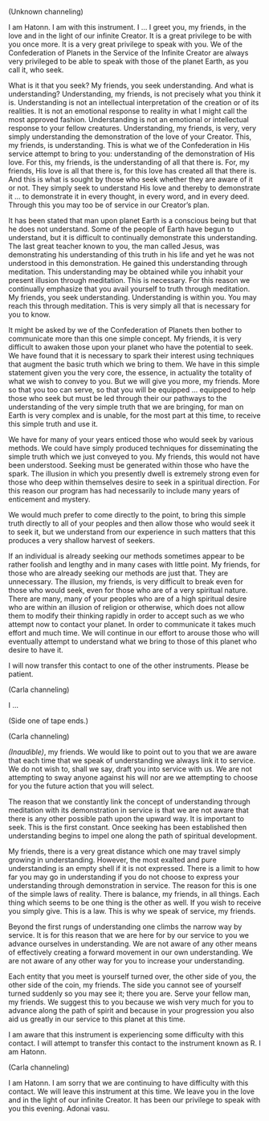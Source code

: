 <p class="channel-type">(Unknown channeling)</p>
<p>I am Hatonn. I am with this instrument. I … I greet you, my friends, in the love and in the light of our infinite Creator. It is a great privilege to be with you once more. It is a very great privilege to speak with you. We of the Confederation of Planets in the Service of the Infinite Creator are always very privileged to be able to speak with those of the planet Earth, as you call it, who seek.</p>
<p>What is it that you seek? My friends, you seek understanding. And what is understanding? Understanding, my friends, is not precisely what you think it is. Understanding is not an intellectual interpretation of the creation or of its realities. It is not an emotional response to reality in what I might call the most approved fashion. Understanding is not an emotional or intellectual response to your fellow creatures. Understanding, my friends, is very, very simply understanding the demonstration of the love of your Creator. This, my friends, is understanding. This is what we of the Confederation in His service attempt to bring to you: understanding of the demonstration of His love. For this, my friends, is the understanding of all that there is. For, my friends, His love is all that there is, for this love has created all that there is. And this is what is sought by those who seek whether they are aware of it or not. They simply seek to understand His love and thereby to demonstrate it … to demonstrate it in every thought, in every word, and in every deed. Through this you may too be of service in our Creator’s plan.</p>
<p>It has been stated that man upon planet Earth is a conscious being but that he does not understand. Some of the people of Earth have begun to understand, but it is difficult to continually demonstrate this understanding. The last great teacher known to you, the man called Jesus, was demonstrating his understanding of this truth in his life and yet he was not understood in this demonstration. He gained this understanding through meditation. This understanding may be obtained while you inhabit your present illusion through meditation. This is necessary. For this reason we continually emphasize that you avail yourself to truth through meditation. My friends, you seek understanding. Understanding is within you. You may reach this through meditation. This is very simply all that is necessary for you to know.</p>
<p>It might be asked by we of the Confederation of Planets then bother to communicate more than this one simple concept. My friends, it is very difficult to awaken those upon your planet who have the potential to seek. We have found that it is necessary to spark their interest using techniques that augment the basic truth which we bring to them. We have in this simple statement given you the very core, the essence, in actuality the totality of what we wish to convey to you. But we will give you more, my friends. More so that you too can serve, so that you will be equipped … equipped to help those who seek but must be led through their our pathways to the understanding of the very simple truth that we are bringing, for man on Earth is very complex and is unable, for the most part at this time, to receive this simple truth and use it.</p>
<p>We have for many of your years enticed those who would seek by various methods. We could have simply produced techniques for disseminating the simple truth which we just conveyed to you. My friends, this would not have been understood. Seeking must be generated within those who have the spark. The illusion in which you presently dwell is extremely strong even for those who deep within themselves desire to seek in a spiritual direction. For this reason our program has had necessarily to include many years of enticement and mystery.</p>
<p>We would much prefer to come directly to the point, to bring this simple truth directly to all of your peoples and then allow those who would seek it to seek it, but we understand from our experience in such matters that this produces a very shallow harvest of seekers.</p>
<p>If an individual is already seeking our methods sometimes appear to be rather foolish and lengthy and in many cases with little point. My friends, for those who are already seeking our methods are just that. They are unnecessary. The illusion, my friends, is very difficult to break even for those who would seek, even for those who are of a very spiritual nature. There are many, many of your peoples who are of a high spiritual desire who are within an illusion of religion or otherwise, which does not allow them to modify their thinking rapidly in order to accept such as we who attempt now to contact your planet. In order to communicate it takes much effort and much time. We will continue in our effort to arouse those who will eventually attempt to understand what we bring to those of this planet who desire to have it.</p>
<p>I will now transfer this contact to one of the other instruments. Please be patient.</p>
<p class="channel-type">(Carla channeling)</p>
<p>I …</p>
<p class="comment">(Side one of tape ends.)</p>
<p class="channel-type">(Carla channeling)</p>
<p><em>(Inaudible)</em>, my friends. We would like to point out to you that we are aware that each time that we speak of understanding we always link it to service. We do not wish to, shall we say, draft you into service with us. We are not attempting to sway anyone against his will nor are we attempting to choose for you the future action that you will select.</p>
<p>The reason that we constantly link the concept of understanding through meditation with its demonstration in service is that we are not aware that there is any other possible path upon the upward way. It is important to seek. This is the first constant. Once seeking has been established then understanding begins to impel one along the path of spiritual development.</p>
<p>My friends, there is a very great distance which one may travel simply growing in understanding. However, the most exalted and pure understanding is an empty shell if it is not expressed. There is a limit to how far you may go in understanding if you do not choose to express your understanding through demonstration in service. The reason for this is one of the simple laws of reality. There is balance, my friends, in all things. Each thing which seems to be one thing is the other as well. If you wish to receive you simply give. This is a law. This is why we speak of service, my friends.</p>
<p>Beyond the first rungs of understanding one climbs the narrow way by service. It is for this reason that we are here for by our service to you we advance ourselves in understanding. We are not aware of any other means of effectively creating a forward movement in our own understanding. We are not aware of any other way for you to increase your understanding.</p>
<p>Each entity that you meet is yourself turned over, the other side of you, the other side of the coin, my friends. The side you cannot see of yourself turned suddenly so you may see it; there you are. Serve your fellow man, my friends. We suggest this to you because we wish very much for you to advance along the path of spirit and because in your progression you also aid us greatly in our service to this planet at this time.</p>
<p>I am aware that this instrument is experiencing some difficulty with this contact. I will attempt to transfer this contact to the instrument known as R. I am Hatonn.</p>
<p class="channel-type">(Carla channeling)</p>
<p>I am Hatonn. I am sorry that we are continuing to have difficulty with this contact. We will leave this instrument at this time. We leave you in the love and in the light of our infinite Creator. It has been our privilege to speak with you this evening. Adonai vasu.</p>
